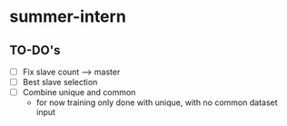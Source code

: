 # summer-intern

## TO-DO's
- [ ] Fix slave count --> master
- [ ] Best slave selection
- [ ] Combine unique and common
    - for now training only done with unique, with no common dataset input 
